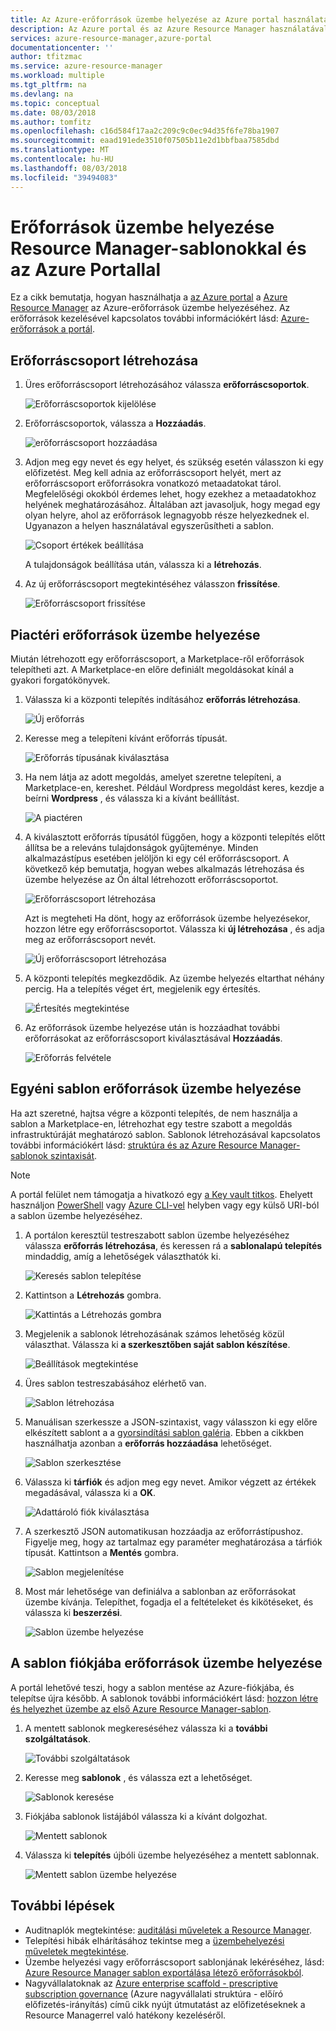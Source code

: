 ```yaml
---
title: Az Azure-erőforrások üzembe helyezése az Azure portal használatával |} A Microsoft Docs
description: Az Azure portal és az Azure Resource Manager használatával helyezheti üzembe az erőforrásokat.
services: azure-resource-manager,azure-portal
documentationcenter: ''
author: tfitzmac
ms.service: azure-resource-manager
ms.workload: multiple
ms.tgt_pltfrm: na
ms.devlang: na
ms.topic: conceptual
ms.date: 08/03/2018
ms.author: tomfitz
ms.openlocfilehash: c16d584f17aa2c209c9c0ec94d35f6fe78ba1907
ms.sourcegitcommit: eaad191ede3510f07505b11e2d1bbfbaa7585dbd
ms.translationtype: MT
ms.contentlocale: hu-HU
ms.lasthandoff: 08/03/2018
ms.locfileid: "39494083"
---
```

# <a name="deploy-resources-with-resource-manager-templates-and-azure-portal"></a>Erőforrások üzembe helyezése Resource Manager-sablonokkal és az Azure Portallal

Ez a cikk bemutatja, hogyan használhatja a [az Azure portal](https://portal.azure.com) a [Azure Resource Manager](resource-group-overview.md) az Azure-erőforrások üzembe helyezéséhez. Az erőforrások kezelésével kapcsolatos további információkért lásd: [Azure-erőforrások a portál](resource-group-portal.md).

## <a name="create-resource-group"></a>Erőforráscsoport létrehozása

1. Üres erőforráscsoport létrehozásához válassza **erőforráscsoportok**.

   ![Erőforráscsoportok kijelölése](./media/resource-group-template-deploy-portal/select-resource-groups.png)

1. Erőforráscsoportok, válassza a **Hozzáadás**.

   ![erőforráscsoport hozzáadása](./media/resource-group-template-deploy-portal/add-resource-group.png)

1. Adjon meg egy nevet és egy helyet, és szükség esetén válasszon ki egy előfizetést. Meg kell adnia az erőforráscsoport helyét, mert az erőforráscsoport erőforrásokra vonatkozó metaadatokat tárol. Megfelelőségi okokból érdemes lehet, hogy ezekhez a metaadatokhoz helyének meghatározásához. Általában azt javasoljuk, hogy megad egy olyan helyre, ahol az erőforrások legnagyobb része helyezkednek el. Ugyanazon a helyen használatával egyszerűsítheti a sablon.

   ![Csoport értékek beállítása](./media/resource-group-template-deploy-portal/set-group-properties.png)

   A tulajdonságok beállítása után, válassza ki a **létrehozás**.

1. Az új erőforráscsoport megtekintéséhez válasszon **frissítése**.

   ![Erőforráscsoport frissítése](./media/resource-group-template-deploy-portal/refresh-resource-groups.png)

## <a name="deploy-resources-from-marketplace"></a>Piactéri erőforrások üzembe helyezése

Miután létrehozott egy erőforráscsoport, a Marketplace-ről erőforrások telepítheti azt. A Marketplace-en előre definiált megoldásokat kínál a gyakori forgatókönyvek.

1. Válassza ki a központi telepítés indításához **erőforrás létrehozása**.

   ![Új erőforrás](./media/resource-group-template-deploy-portal/new-resources.png)

1. Keresse meg a telepíteni kívánt erőforrás típusát.

   ![Erőforrás típusának kiválasztása](./media/resource-group-template-deploy-portal/select-resource-type.png)

1. Ha nem látja az adott megoldás, amelyet szeretne telepíteni, a Marketplace-en, kereshet. Például Wordpress megoldást keres, kezdje a beírni **Wordpress** , és válassza ki a kívánt beállítást.

   ![A piactéren](./media/resource-group-template-deploy-portal/search-resource.png)

1. A kiválasztott erőforrás típusától függően, hogy a központi telepítés előtt állítsa be a releváns tulajdonságok gyűjteménye. Minden alkalmazástípus esetében jelöljön ki egy cél erőforráscsoport. A következő kép bemutatja, hogyan webes alkalmazás létrehozása és üzembe helyezése az Ön által létrehozott erőforráscsoportot.

   ![Erőforráscsoport létrehozása](./media/resource-group-template-deploy-portal/select-existing-group.png)

   Azt is megteheti Ha dönt, hogy az erőforrások üzembe helyezésekor, hozzon létre egy erőforráscsoportot. Válassza ki **új létrehozása** , és adja meg az erőforráscsoport nevét.

   ![Új erőforráscsoport létrehozása](./media/resource-group-template-deploy-portal/select-new-group.png)

1. A központi telepítés megkezdődik. Az üzembe helyezés eltarthat néhány percig. Ha a telepítés véget ért, megjelenik egy értesítés.

   ![Értesítés megtekintése](./media/resource-group-template-deploy-portal/view-notification.png)

1. Az erőforrások üzembe helyezése után is hozzáadhat további erőforrásokat az erőforráscsoport kiválasztásával **Hozzáadás**.

   ![Erőforrás felvétele](./media/resource-group-template-deploy-portal/add-resource.png)

## <a name="deploy-resources-from-custom-template"></a>Egyéni sablon erőforrások üzembe helyezése

Ha azt szeretné, hajtsa végre a központi telepítés, de nem használja a sablon a Marketplace-en, létrehozhat egy testre szabott a megoldás infrastruktúráját meghatározó sablon. Sablonok létrehozásával kapcsolatos további információkért lásd: [struktúra és az Azure Resource Manager-sablonok szintaxisát](resource-group-authoring-templates.md).

> [!NOTE]
> A portál felület nem támogatja a hivatkozó egy [a Key vault titkos](resource-manager-keyvault-parameter.md). Ehelyett használjon [PowerShell](resource-group-template-deploy.md) vagy [Azure CLI-vel](resource-group-template-deploy-cli.md) helyben vagy egy külső URI-ból a sablon üzembe helyezéséhez.

1. A portálon keresztül testreszabott sablon üzembe helyezéséhez válassza **erőforrás létrehozása**, és keressen rá a **sablonalapú telepítés** mindaddig, amíg a lehetőségek választhatók ki.

   ![Keresés sablon telepítése](./media/resource-group-template-deploy-portal/search-template.png)

1. Kattintson a **Létrehozás** gombra.

   ![Kattintás a Létrehozás gombra](./media/resource-group-template-deploy-portal/show-template-option.png)

1. Megjelenik a sablonok létrehozásának számos lehetőség közül választhat. Válassza ki **a szerkesztőben saját sablon készítése**.

   ![Beállítások megtekintése](./media/resource-group-template-deploy-portal/see-options.png)

1. Üres sablon testreszabásához elérhető van.

   ![Sablon létrehozása](./media/resource-group-template-deploy-portal/blank-template.png)

1. Manuálisan szerkessze a JSON-szintaxist, vagy válasszon ki egy előre elkészített sablont a a [gyorsindítási sablon galéria](https://azure.microsoft.com/resources/templates/). Ebben a cikkben használhatja azonban a **erőforrás hozzáadása** lehetőséget.

   ![Sablon szerkesztése](./media/resource-group-template-deploy-portal/select-add-resource.png)

1. Válassza ki **tárfiók** és adjon meg egy nevet. Amikor végzett az értékek megadásával, válassza ki a **OK**.

   ![Adattároló fiók kiválasztása](./media/resource-group-template-deploy-portal/add-storage-account.png)

1. A szerkesztő JSON automatikusan hozzáadja az erőforrástípushoz. Figyelje meg, hogy az tartalmaz egy paraméter meghatározása a tárfiók típusát. Kattintson a **Mentés** gombra.

   ![Sablon megjelenítése](./media/resource-group-template-deploy-portal/show-json.png)

1. Most már lehetősége van definiálva a sablonban az erőforrásokat üzembe kívánja. Telepíthet, fogadja el a feltételeket és kikötéseket, és válassza ki **beszerzési**.

   ![Sablon üzembe helyezése](./media/resource-group-template-deploy-portal/provide-custom-template-values.png)

## <a name="deploy-resources-from-a-template-saved-to-your-account"></a>A sablon fiókjába erőforrások üzembe helyezése

A portál lehetővé teszi, hogy a sablon mentése az Azure-fiókjába, és telepítse újra később. A sablonok további információkért lásd: [hozzon létre és helyezhet üzembe az első Azure Resource Manager-sablon](resource-manager-create-first-template.md).

1. A mentett sablonok megkereséséhez válassza ki a **további szolgáltatások**.

   ![További szolgáltatások](./media/resource-group-template-deploy-portal/more-services.png)

1. Keresse meg **sablonok** , és válassza ezt a lehetőséget.

   ![Sablonok keresése](./media/resource-group-template-deploy-portal/find-templates.png)

1. Fiókjába sablonok listájából válassza ki a kívánt dolgozhat.

   ![Mentett sablonok](./media/resource-group-template-deploy-portal/saved-templates.png)

1. Válassza ki **telepítés** újbóli üzembe helyezéséhez a mentett sablonnak.

   ![Mentett sablon üzembe helyezése](./media/resource-group-template-deploy-portal/deploy-saved-template.png)

## <a name="next-steps"></a>További lépések
* Auditnaplók megtekintése: [auditálási műveletek a Resource Manager](resource-group-audit.md).
* Telepítési hibák elhárításához tekintse meg a [üzembehelyezési műveletek megtekintése](resource-manager-deployment-operations.md).
* Üzembe helyezési vagy erőforráscsoport sablonjának lekéréséhez, lásd: [Azure Resource Manager sablon exportálása létező erőforrásokból](resource-manager-export-template.md).
* Nagyvállalatoknak az [Azure enterprise scaffold - prescriptive subscription governance](/azure/architecture/cloud-adoption-guide/subscription-governance) (Azure nagyvállalati struktúra - előíró előfizetés-irányítás) című cikk nyújt útmutatást az előfizetéseknek a Resource Managerrel való hatékony kezeléséről.
